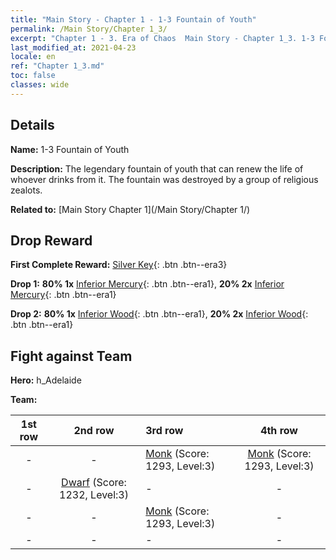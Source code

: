 ```yaml
---
title: "Main Story - Chapter 1 - 1-3 Fountain of Youth"
permalink: /Main Story/Chapter 1_3/
excerpt: "Chapter 1 - 3. Era of Chaos  Main Story - Chapter 1_3. 1-3 Fountain of Youth"
last_modified_at: 2021-04-23
locale: en
ref: "Chapter 1_3.md"
toc: false
classes: wide
---
```


## Details

 **Name:** 1-3 Fountain of Youth

 **Description:** The legendary fountain of youth that can renew the life of whoever drinks from it. The fountain was destroyed by a group of religious zealots.

 **Related to:** [Main Story Chapter 1](/Main Story/Chapter 1/)

## Drop Reward

 **First Complete Reward:** [Silver Key](/Items/con_693/){: .btn .btn--era3}

 **Drop 1:** **80% 1x** [Inferior Mercury](/Items/mat_2/){: .btn .btn--era1}, **20% 2x** [Inferior Mercury](/Items/mat_2/){: .btn .btn--era1}

 **Drop 2:** **80% 1x** [Inferior Wood](/Items/mat_1/){: .btn .btn--era1}, **20% 2x** [Inferior Wood](/Items/mat_1/){: .btn .btn--era1}


## Fight against Team
 **Hero:** h_Adelaide

 **Team:**


  | 1st row | 2nd row | 3rd row | 4th row |
  |:----:|:----:|:----|:----:|
  | - | - | [Monk](/units/Monk/) (Score: 1293, Level:3)  | [Monk](/units/Monk/) (Score: 1293, Level:3)  |
  | - | [Dwarf](/units/Dwarf/) (Score: 1232, Level:3)  | - | - |
  | - | - | [Monk](/units/Monk/) (Score: 1293, Level:3)  | - |
  | - | - | - | - |


